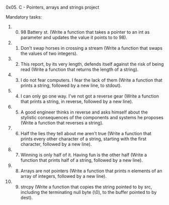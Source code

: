 0x05. C - Pointers, arrays and strings project

Mandatory tasks:
1. 0. 98 Battery st. (Write a function that takes a pointer to an int as parameter and updates the value it points to to 98).
2. 1. Don't swap horses in crossing a stream (Write a function that swaps the values of two integers).
3. 2. This report, by its very length, defends itself against the risk of being read (Write a function that returns the length of a string).
4. 3. I do not fear computers. I fear the lack of them (Write a function that prints a string, followed by a new line, to stdout).
5. 4. I can only go one way. I've not got a reverse gear (Write a function that prints a string, in reverse, followed by a new line).
6. 5. A good engineer thinks in reverse and asks himself about the stylistic consequences of the components and systems he proposes (Write a function that reverses a string).
7. 6. Half the lies they tell about me aren't true (Write a function that prints every other character of a string, starting with the first character, followed by a new line).
8. 7. Winning is only half of it. Having fun is the other half (Write a function that prints half of a string, followed by a new line).
9. 8. Arrays are not pointers (Write a function that prints n elements of an array of integers, followed by a new line).
10. 9. strcpy (Write a function that copies the string pointed to by src, including the terminating null byte (\0), to the buffer pointed to by dest).
